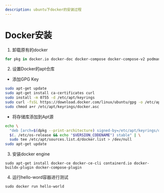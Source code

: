 ```yaml
---
description: ubuntu下docker的安装过程
---
```


# Docker安装

1. 卸载原有的docker

```bash
for pkg in docker.io docker-doc docker-compose docker-compose-v2 podman-docker containerd runc; do sudo apt-get remove $pkg; done
```

2. 设置Docker的apt仓库

* 添加GPG Key

```bash
sudo apt-get update
sudo apt-get install ca-certificates curl
sudo install -m 0755 -d /etc/apt/keyrings
sudo curl -fsSL https://download.docker.com/linux/ubuntu/gpg -o /etc/apt/keyrings/docker.asc
sudo chmod a+r /etc/apt/keyrings/docker.asc
```

* 将存储库添加到Apt源

```bash
echo \
  "deb [arch=$(dpkg --print-architecture) signed-by=/etc/apt/keyrings/docker.asc] https://download.docker.com/linux/ubuntu \
  $(. /etc/os-release && echo "$VERSION_CODENAME") stable" | \
  sudo tee /etc/apt/sources.list.d/docker.list > /dev/null
sudo apt-get update
```

3. 安装docker engine

```
sudo apt-get install docker-ce docker-ce-cli containerd.io docker-buildx-plugin docker-compose-plugin
```

4. 运行hello-word容器进行测试

```
sudo docker run hello-world
```
